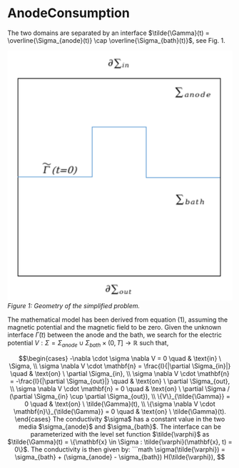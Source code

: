 # AnodeConsumption

The two domains are separated by an interface $\tilde{\Gamma}(t) = \overline{\Sigma_{anode}(t)} \cap \overline{\Sigma_{bath}(t)}$, see Fig. 1.

![Geometry of the simplified problem.](Figures/geometry_anode.png)
*Figure 1: Geometry of the simplified problem.*

The mathematical model has been derived from equation (1), assuming the magnetic potential and the magnetic field to be zero. Given the unknown interface $\tilde{\Gamma}(t)$ between the anode and the bath, we search for the electric potential $V: \Sigma=\Sigma_{anode} \cup \Sigma_{bath} \times (0, T] \to \mathbb{R}$ such that,

```math
\begin{cases}
    -\nabla \cdot \sigma \nabla V = 0 \quad & \text{in} \ \Sigma, \\
    \sigma \nabla V \cdot \mathbf{n} = \frac{I}{|\partial \Sigma_{in}|} \quad & \text{on} \ \partial \Sigma_{in}, \\
    \sigma \nabla V \cdot \mathbf{n} = -\frac{I}{|\partial \Sigma_{out}|} \quad & \text{on} \ \partial \Sigma_{out}, \\
    \sigma \nabla V \cdot \mathbf{n} = 0 \quad & \text{on} \ \partial \Sigma / (\partial \Sigma_{in} \cup \partial \Sigma_{out}), \\
    \{V\}_{\tilde{\Gamma}} = 0 \quad & \text{on} \ \tilde{\Gamma}(t), \\
    \{\sigma \nabla V \cdot \mathbf{n}\}_{\tilde{\Gamma}} = 0 \quad & \text{on} \ \tilde{\Gamma}(t).
\end{cases}

The conductivity $\sigma$ has a constant value in the two media $\sigma_{anode}$ and $\sigma_{bath}$. The interface can be parameterized with the level set function $\tilde{\varphi}$ as $\tilde{\Gamma}(t) = \{\mathbf{x} \in \Sigma : \tilde{\varphi}(\mathbf{x}, t) = 0\}$. The conductivity is then given by:

```math
\sigma(\tilde{\varphi}) = \sigma_{bath} + (\sigma_{anode} - \sigma_{bath}) H(\tilde{\varphi}),


